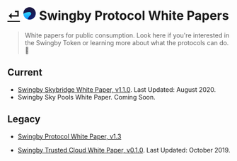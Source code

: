 # [⏎](../readme.md) ![Swingby Logo](../logo.png) Swingby Protocol White Papers

> White papers for public consumption. Look here if you're interested in the Swingby Token or learning more about what the protocols can do. 👀

## Current

- [Swingby Skybridge White Paper, v1.1.0](./whitepapers/skybridge-v1/SwingbySkybridge-WhitePaper_v1.1.0.pdf). Last Updated: August 2020.
- Swingby Sky Pools White Paper. Coming Soon.

## Legacy

- [Swingby Protocol White Paper, v1.3](./whitepapers/protocol-alpha/SwingbyProtocol-WhitePaper_1.3.pdf)

- [Swingby Trusted Cloud White Paper, v0.1.0](./whitepapers/cloud-alpha/SwingbyTrustedCloud-WhitePaper_v0.1.0.pdf). Last Updated: October 2019.
